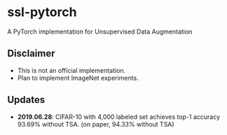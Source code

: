 # ssl-pytorch
A PyTorch implementation for Unsupervised Data Augmentation

## Disclaimer

* This is not an official implementation.
* Plan to implement ImageNet experiments.

## Updates

- **2019.06.28**: CIFAR-10 with 4,000 labeled set achieves top-1 accuracy 93.69% without TSA. (on paper, 94.33% without TSA)
